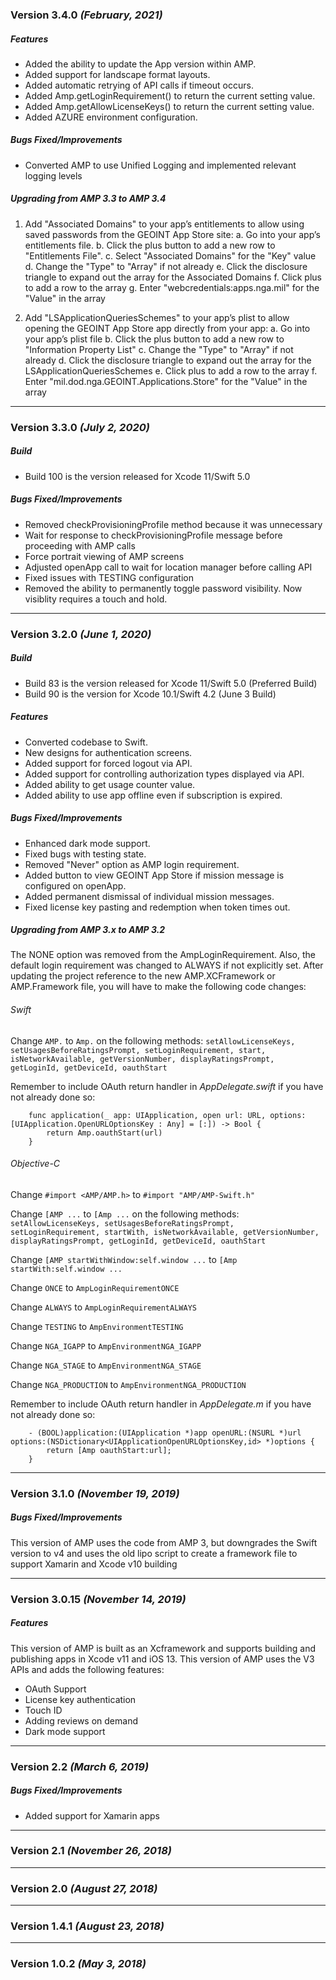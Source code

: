 ### Version 3.4.0 *(February, 2021)*

##### Features
* Added the ability to update the App version within AMP.
* Added support for landscape format layouts.
* Added automatic retrying of API calls if timeout occurs.
* Added Amp.getLoginRequirement() to return the current setting value.
* Added Amp.getAllowLicenseKeys() to return the current setting value.
* Added AZURE environment configuration.

##### Bugs Fixed/Improvements
* Converted AMP to use Unified Logging and implemented relevant logging levels

##### Upgrading from AMP 3.3 to AMP 3.4
1. Add "Associated Domains" to your app’s entitlements to allow using saved passwords from the GEOINT App Store site:
        a. Go into your app’s entitlements file.
        b. Click the plus button to add a new row to "Entitlements File".
        c. Select "Associated Domains" for the "Key" value
        d. Change the "Type" to "Array" if not already
        e. Click the disclosure triangle to expand out the array for the Associated Domains
        f. Click plus to add a row to the array
        g. Enter "webcredentials:apps.nga.mil" for the "Value" in the array
    
2. Add "LSApplicationQueriesSchemes" to your app’s plist to allow opening the GEOINT App Store app directly from your app:
        a. Go into your app’s plist file
        b. Click the plus button to add a new row to "Information Property List"
        c. Change the "Type" to "Array" if not already
        d. Click the disclosure triangle to expand out the array for the LSApplicationQueriesSchemes
        e. Click plus to add a row to the array
        f. Enter "mil.dod.nga.GEOINT.Applications.Store" for the "Value" in the array


----------------------------------------------------------------
### Version 3.3.0 *(July 2, 2020)*

##### Build
* Build 100 is the version released for Xcode 11/Swift 5.0 

##### Bugs Fixed/Improvements
* Removed checkProvisioningProfile method because it was unnecessary
* Wait for response to checkProvisioningProfile message before proceeding with AMP calls
* Force portrait viewing of AMP screens
* Adjusted openApp call to wait for location manager before calling API 
* Fixed issues with TESTING configuration
* Removed the ability to permanently toggle password visibility.  Now visiblity requires a touch and hold.


----------------------------------------------------------------
### Version 3.2.0 *(June 1, 2020)*

##### Build
* Build 83 is the version released for Xcode 11/Swift 5.0 (Preferred Build)
* Build 90 is the version for Xcode 10.1/Swift 4.2 (June 3 Build)

##### Features
* Converted codebase to Swift.
* New designs for authentication screens.
* Added support for forced logout via API.
* Added support for controlling authorization types displayed via API.
* Added ability to get usage counter value.
* Added ability to use app offline even if subscription is expired.

##### Bugs Fixed/Improvements
* Enhanced dark mode support.
* Fixed bugs with testing state.
* Removed "Never" option as AMP login requirement.
* Added button to view GEOINT App Store if mission message is configured on openApp.
* Added permanent dismissal of individual mission messages.
* Fixed license key pasting and redemption when token times out.

##### Upgrading from AMP 3.x to AMP 3.2
The NONE option was removed from the AmpLoginRequirement.  Also, the default login requirement was changed to ALWAYS if not explicitly set.  After updating the project reference to the new AMP.XCFramework or AMP.Framework file, you will have to make the following code changes:

###### _Swift_
Change `AMP.` to `Amp.` on the following methods:
 `setAllowLicenseKeys, setUsagesBeforeRatingsPrompt, setLoginRequirement, start, isNetworkAvailable, getVersionNumber, displayRatingsPrompt, getLoginId, getDeviceId, oauthStart`

Remember to include OAuth return handler in *AppDelegate.swift* if you have not already done so:
                
        func application(_ app: UIApplication, open url: URL, options: [UIApplication.OpenURLOptionsKey : Any] = [:]) -> Bool {
            return Amp.oauthStart(url)
        }


###### _Objective-C_
Change `#import <AMP/AMP.h>` to `#import "AMP/AMP-Swift.h"`

Change `[AMP ...` to `[Amp ...` on the following methods:
`setAllowLicenseKeys, setUsagesBeforeRatingsPrompt, setLoginRequirement, startWith, isNetworkAvailable, getVersionNumber, displayRatingsPrompt, getLoginId, getDeviceId, oauthStart`

Change `[AMP startWithWindow:self.window ...` to `[Amp startWith:self.window ...`

Change `ONCE` to `AmpLoginRequirementONCE`

Change `ALWAYS` to `AmpLoginRequirementALWAYS`

Change `TESTING` to `AmpEnvironmentTESTING`

Change `NGA_IGAPP` to `AmpEnvironmentNGA_IGAPP`

Change `NGA_STAGE` to `AmpEnvironmentNGA_STAGE`

Change `NGA_PRODUCTION` to `AmpEnvironmentNGA_PRODUCTION`

Remember to include OAuth return handler in *AppDelegate.m* if you have not already done so:

        - (BOOL)application:(UIApplication *)app openURL:(NSURL *)url options:(NSDictionary<UIApplicationOpenURLOptionsKey,id> *)options {
            return [Amp oauthStart:url];
        }



----------------------------------------------------------------
### Version 3.1.0 *(November 19, 2019)*

##### Bugs Fixed/Improvements
This version of AMP uses the code from AMP 3, but downgrades the Swift version to v4 and uses the old lipo script to create a framework file to support Xamarin and Xcode v10 building


----------------------------------------------------------------
### Version 3.0.15 *(November 14, 2019)*

##### Features
This version of AMP is built as an Xcframework and supports building and publishing apps in Xcode v11 and iOS 13. This version of AMP uses the V3 APIs and adds the following features:
* OAuth Support 
* License key authentication 
* Touch ID 
* Adding reviews on demand 
* Dark mode support


----------------------------------------------------------------
### Version 2.2 *(March 6, 2019)*

##### Bugs Fixed/Improvements
* Added support for Xamarin apps


----------------------------------------------------------------
### Version 2.1  *(November 26, 2018)*


----------------------------------------------------------------
### Version 2.0  *(August 27, 2018)*


----------------------------------------------------------------
### Version 1.4.1  *(August 23, 2018)*


----------------------------------------------------------------
### Version 1.0.2  *(May 3, 2018)*


